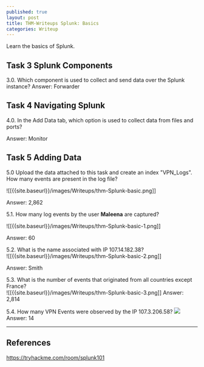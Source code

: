 ```yaml
---
published: true
layout: post
title: THM-Writeups Splunk: Basics
categories: Writeup
---
```

Learn the basics of Splunk.
## Task 3 Splunk Components 
3.0. Which component is used to collect and send data over the Splunk instance?
Answer: Forwarder

## Task 4 Navigating Splunk
4.0. In the Add Data tab, which option is used to collect data from files and ports?

Answer: Monitor

## Task 5 Adding Data 
5.0 Upload the data attached to this task and create an index "VPN_Logs". How many events are present in the log file?

![[{{site.baseurl}}/images/Writeups/thm-Splunk-basic.png]]

Answer:  2,862

5.1. How many log events by the user **Maleena** are captured?  

![[{{site.baseurl}}/images/Writeups/thm-Splunk-basic-1.png]]

Answer: 60

5.2. What is the name associated with IP 107.14.182.38?  
![[{{site.baseurl}}/images/Writeups/thm-Splunk-basic-2.png]]

Answer: Smith

5.3. What is the number of events that originated from all countries except France?  
![[{{site.baseurl}}/images/Writeups/thm-Splunk-basic-3.png]]
Answer:   2,814

5.4. How many VPN Events were observed by the IP 107.3.206.58?
![]({{site.baseurl}}/images/Writeups/THM-Splunk-basic-4.png)
Answer: 14

--- 
## References 
https://tryhackme.com/room/splunk101